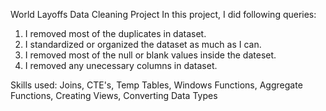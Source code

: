World Layoffs Data Cleaning Project
In this project, I did following queries:

 1. I removed most of the duplicates in dataset.
 2. I standardized or organized the dataset as much as I can.
 3. I removed most of the null or blank values inside the dateset.
 4. I removed any unecessary columns in dataset.

Skills used: Joins, CTE's, Temp Tables, Windows Functions, Aggregate Functions, Creating Views, Converting Data Types
